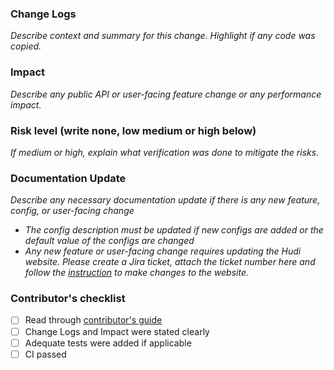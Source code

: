 ### Change Logs

_Describe context and summary for this change. Highlight if any code was copied._

### Impact

_Describe any public API or user-facing feature change or any performance impact._

### Risk level (write none, low medium or high below)

_If medium or high, explain what verification was done to mitigate the risks._

### Documentation Update

_Describe any necessary documentation update if there is any new feature, config, or user-facing change_

- _The config description must be updated if new configs are added or the default value of the configs are changed_
- _Any new feature or user-facing change requires updating the Hudi website. Please create a Jira ticket, attach the
  ticket number here and follow the [instruction](https://hudi.apache.org/contribute/developer-setup#website) to make
  changes to the website._

### Contributor's checklist

- [ ] Read through [contributor's guide](https://hudi.apache.org/contribute/how-to-contribute)
- [ ] Change Logs and Impact were stated clearly
- [ ] Adequate tests were added if applicable
- [ ] CI passed
